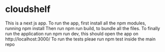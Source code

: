 # cloudshelf
This is a next js app.
To run the app, first install all the npm modules, running npm install
Then run npm run build, to bundle all the files. 
To finally run the application run npm run dev, this should open the app on http://localhost:3000/
To run the tests pleae run npm test inside the main repo
